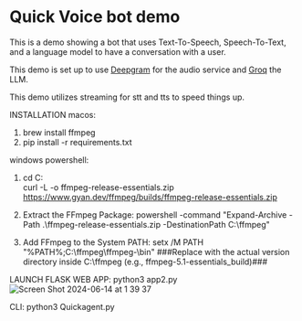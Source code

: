 # Quick Voice bot demo

This is a demo showing a bot that uses Text-To-Speech, Speech-To-Text, and a language model to have a conversation with a user.

This demo is set up to use [Deepgram](www.deepgram.com) for the audio service and [Groq](https://groq.com/) the LLM.

This demo utilizes streaming for stt and tts to speed things up.

INSTALLATION
macos: 
1. brew install ffmpeg
2. pip install -r requirements.txt 

windows powershell:
1. cd C:\
curl -L -o ffmpeg-release-essentials.zip https://www.gyan.dev/ffmpeg/builds/ffmpeg-release-essentials.zip

2. Extract the FFmpeg Package:
powershell -command "Expand-Archive -Path .\ffmpeg-release-essentials.zip -DestinationPath C:\ffmpeg"

3. Add FFmpeg to the System PATH:
setx /M PATH "%PATH%;C:\ffmpeg\ffmpeg-<version>\bin"
###Replace <version> with the actual version directory inside C:\ffmpeg (e.g., ffmpeg-5.1-essentials_build)###

LAUNCH FLASK WEB APP:
python3 app2.py 
![Screen Shot 2024-06-14 at 1 39 37](https://github.com/RodneyFinkel/groq_deepgram_agent/assets/111357994/19baa267-1189-4375-a38d-06b4a7a55274)






CLI:
python3 Quickagent.py
